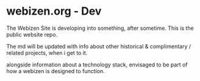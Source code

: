 # webizen.org - Dev

The Webizen Site is developing into something, after sometime. This is the public website repo. 

The md will be updated with info about other historical & complimentary / related projects, when i get to it. 

alongside information about a technology stack, envisaged to be part of how a webizen is designed to function.
